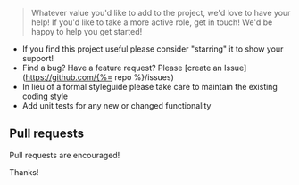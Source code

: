 
> Whatever value you'd like to add to the project, we'd love to have your help! If you'd like to take a more active role, get in touch! We'd be happy to help you get started!

* If you find this project useful please consider "starring" it to show your support!
* Find a bug? Have a feature request? Please [create an Issue](https://github.com/{%= repo %}/issues)
* In lieu of a formal styleguide please take care to maintain the existing coding style
* Add unit tests for any new or changed functionality


## Pull requests

Pull requests are encouraged!

Thanks!
